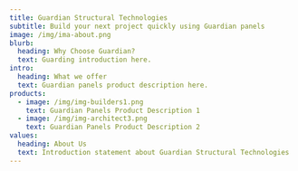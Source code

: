 ```yaml
---
title: Guardian Structural Technologies
subtitle: Build your next project quickly using Guardian panels
image: /img/ima-about.png
blurb:
  heading: Why Choose Guardian?
  text: Guarding introduction here.
intro:
  heading: What we offer
  text: Guardian panels product description here.
products:
  - image: /img/img-builders1.png
    text: Guardian Panels Product Description 1
  - image: /img/img-architect3.png
    text: Guardian Panels Product Description 2
values:
  heading: About Us
  text: Introduction statement about Guardian Structural Technologies
---
```


